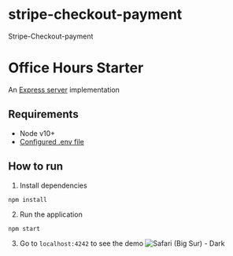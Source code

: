 # stripe-checkout-payment
Stripe-Checkout-payment

# Office Hours Starter

An [Express server](http://expressjs.com) implementation

## Requirements
* Node v10+
* [Configured .env file](../README.md)

## How to run

1. Install dependencies

```
npm install
```

2. Run the application

```
npm start
```

3. Go to `localhost:4242` to see the demo
![Safari (Big Sur) - Dark](https://user-images.githubusercontent.com/68208476/126814672-5b225fe3-9cad-4141-927e-7cb2782a8ffa.png)
